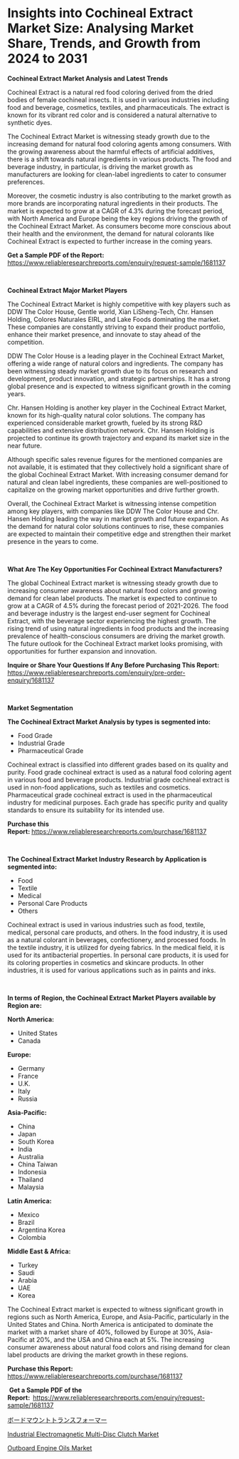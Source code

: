<p><h1>Insights into Cochineal Extract Market Size: Analysing Market Share, Trends, and Growth from 2024 to 2031</h1></p><p><strong>Cochineal Extract Market Analysis and Latest Trends</strong></p>
<p><p>Cochineal Extract is a natural red food coloring derived from the dried bodies of female cochineal insects. It is used in various industries including food and beverage, cosmetics, textiles, and pharmaceuticals. The extract is known for its vibrant red color and is considered a natural alternative to synthetic dyes.</p><p>The Cochineal Extract Market is witnessing steady growth due to the increasing demand for natural food coloring agents among consumers. With the growing awareness about the harmful effects of artificial additives, there is a shift towards natural ingredients in various products. The food and beverage industry, in particular, is driving the market growth as manufacturers are looking for clean-label ingredients to cater to consumer preferences.</p><p>Moreover, the cosmetic industry is also contributing to the market growth as more brands are incorporating natural ingredients in their products. The market is expected to grow at a CAGR of 4.3% during the forecast period, with North America and Europe being the key regions driving the growth of the Cochineal Extract Market. As consumers become more conscious about their health and the environment, the demand for natural colorants like Cochineal Extract is expected to further increase in the coming years.</p></p>
<p><strong>Get a Sample PDF of the Report:&nbsp;</strong> <a href="https://www.reliableresearchreports.com/enquiry/request-sample/1681137">https://www.reliableresearchreports.com/enquiry/request-sample/1681137</a></p>
<p>&nbsp;</p>
<p><strong>Cochineal Extract Major Market Players</strong></p>
<p><p>The Cochineal Extract Market is highly competitive with key players such as DDW The Color House, Gentle world, Xian LiSheng-Tech, Chr. Hansen Holding, Colores Naturales EIRL, and Lake Foods dominating the market. These companies are constantly striving to expand their product portfolio, enhance their market presence, and innovate to stay ahead of the competition.</p><p>DDW The Color House is a leading player in the Cochineal Extract Market, offering a wide range of natural colors and ingredients. The company has been witnessing steady market growth due to its focus on research and development, product innovation, and strategic partnerships. It has a strong global presence and is expected to witness significant growth in the coming years.</p><p>Chr. Hansen Holding is another key player in the Cochineal Extract Market, known for its high-quality natural color solutions. The company has experienced considerable market growth, fueled by its strong R&D capabilities and extensive distribution network. Chr. Hansen Holding is projected to continue its growth trajectory and expand its market size in the near future.</p><p>Although specific sales revenue figures for the mentioned companies are not available, it is estimated that they collectively hold a significant share of the global Cochineal Extract Market. With increasing consumer demand for natural and clean label ingredients, these companies are well-positioned to capitalize on the growing market opportunities and drive further growth.</p><p>Overall, the Cochineal Extract Market is witnessing intense competition among key players, with companies like DDW The Color House and Chr. Hansen Holding leading the way in market growth and future expansion. As the demand for natural color solutions continues to rise, these companies are expected to maintain their competitive edge and strengthen their market presence in the years to come.</p></p>
<p>&nbsp;</p>
<p><strong>What Are The Key Opportunities For Cochineal Extract Manufacturers?</strong></p>
<p><p>The global Cochineal Extract market is witnessing steady growth due to increasing consumer awareness about natural food colors and growing demand for clean label products. The market is expected to continue to grow at a CAGR of 4.5% during the forecast period of 2021-2026. The food and beverage industry is the largest end-user segment for Cochineal Extract, with the beverage sector experiencing the highest growth. The rising trend of using natural ingredients in food products and the increasing prevalence of health-conscious consumers are driving the market growth. The future outlook for the Cochineal Extract market looks promising, with opportunities for further expansion and innovation.</p></p>
<p><strong>Inquire or Share Your Questions If Any Before Purchasing This Report:</strong> <a href="https://www.reliableresearchreports.com/enquiry/pre-order-enquiry/1681137">https://www.reliableresearchreports.com/enquiry/pre-order-enquiry/1681137</a></p>
<p>&nbsp;</p>
<p><strong>Market Segmentation</strong></p>
<p><strong>The Cochineal Extract Market Analysis by types is segmented into:</strong></p>
<p><ul><li>Food Grade</li><li>Industrial Grade</li><li>Pharmaceutical Grade</li></ul></p>
<p><p>Cochineal extract is classified into different grades based on its quality and purity. Food grade cochineal extract is used as a natural food coloring agent in various food and beverage products. Industrial grade cochineal extract is used in non-food applications, such as textiles and cosmetics. Pharmaceutical grade cochineal extract is used in the pharmaceutical industry for medicinal purposes. Each grade has specific purity and quality standards to ensure its suitability for its intended use.</p></p>
<p><strong>Purchase this Report:&nbsp;</strong><a href="https://www.reliableresearchreports.com/purchase/1681137">https://www.reliableresearchreports.com/purchase/1681137</a></p>
<p>&nbsp;</p>
<p><strong>The Cochineal Extract Market Industry Research by Application is segmented into:</strong></p>
<p><ul><li>Food</li><li>Textile</li><li>Medical</li><li>Personal Care Products</li><li>Others</li></ul></p>
<p><p>Cochineal extract is used in various industries such as food, textile, medical, personal care products, and others. In the food industry, it is used as a natural colorant in beverages, confectionery, and processed foods. In the textile industry, it is utilized for dyeing fabrics. In the medical field, it is used for its antibacterial properties. In personal care products, it is used for its coloring properties in cosmetics and skincare products. In other industries, it is used for various applications such as in paints and inks.</p></p>
<p>&nbsp;</p>
<p><strong>In terms of Region, the Cochineal Extract Market Players available by Region are:</strong></p>
<p>
    <p> <strong> North America: </strong>
        <ul>
            <li>United States</li>
            <li>Canada</li>
        </ul>
        </p> 
    <p> <strong> Europe: </strong>
        <ul>
            <li>Germany</li>
            <li>France</li>
            <li>U.K.</li>
            <li>Italy</li>
            <li>Russia</li>
        </ul>
        </p> 
    <p> <strong> Asia-Pacific: </strong>
        <ul>
            <li>China</li>
            <li>Japan</li>
            <li>South Korea</li>
            <li>India</li>
            <li>Australia</li>
            <li>China Taiwan</li>
            <li>Indonesia</li>
            <li>Thailand</li>
            <li>Malaysia</li>
        </ul>
        </p> 
    <p> <strong> Latin America: </strong>
        <ul>
            <li>Mexico</li>
            <li>Brazil</li>
            <li>Argentina Korea</li>
            <li>Colombia</li>
        </ul>
        </p> 
    <p> <strong> Middle East & Africa: </strong>
        <ul>
            <li>Turkey</li>
            <li>Saudi</li>
            <li>Arabia</li>
            <li>UAE</li>
            <li>Korea</li>
        </ul>
    </p>
    </p>
<p><p>The Cochineal Extract market is expected to witness significant growth in regions such as North America, Europe, and Asia-Pacific, particularly in the United States and China. North America is anticipated to dominate the market with a market share of 40%, followed by Europe at 30%, Asia-Pacific at 20%, and the USA and China each at 5%. The increasing consumer awareness about natural food colors and rising demand for clean label products are driving the market growth in these regions.</p></p>
<p><strong>Purchase this Report: </strong><a href="https://www.reliableresearchreports.com/purchase/1681137">https://www.reliableresearchreports.com/purchase/1681137</a></p>
<p>&nbsp;<strong>Get a Sample PDF of the Report:&nbsp;&nbsp;</strong><a href="https://www.reliableresearchreports.com/enquiry/request-sample/1681137">https://www.reliableresearchreports.com/enquiry/request-sample/1681137</a></p>
<p><strong></strong></p>
<p><p><a href="https://github.com/mohamedbakry57/Market-Research-Report-List-2/blob/main/5830175191893.md">ボードマウントトランスフォーマー</a></p><p><a href="https://view.publitas.com/reportprime-1/industrial-electromagnetic-multi-disc-clutch-market-a-comprehensive-report-of-its-market-share-growth-trends-2023-2030/">Industrial Electromagnetic Multi-Disc Clutch Market</a></p><p><a href="https://view.publitas.com/reportprime-1/insights-into-outboard-engine-oils-market-size-analysing-market-share-trends-and-growth-from-2023-to-2030/">Outboard Engine Oils Market</a></p></p>